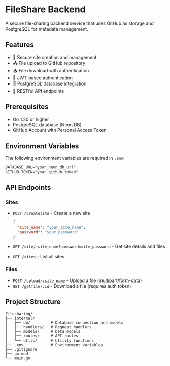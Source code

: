 # FileShare Backend

A secure file-sharing backend service that uses GitHub as storage and PostgreSQL for metadata management.

## Features

- 🔐 Secure site creation and management
- 📤 File upload to GitHub repository
- 📥 File download with authentication
- 🔑 JWT-based authentication
- 🗄️ PostgreSQL database integration
- 🚀 RESTful API endpoints

## Prerequisites

- Go 1.20 or higher
- PostgreSQL database (Neon DB)
- GitHub Account with Personal Access Token

## Environment Variables

The following environment variables are required in `.env`:

```env
DATABASE_URL="your_neon_db_url"
GITHUB_TOKEN="your_github_token"
```

## API Endpoints

### Sites
- `POST /createsite` - Create a new site
  ```json
  {
    "site_name": "your_site_name",
    "password": "your_password"
  }
  ```

- `GET /site/:site_name?password=site_password` - Get site details and files
- `GET /sites` - List all sites

### Files
- `POST /upload/:site_name` - Upload a file (multipart/form-data)
- `GET /getfile/:id` - Download a file (requires auth token)

## Project Structure

```
Filesharing/
├── internal/
│   ├── db/         # Database connection and models
│   ├── handlers/   # Request handlers
│   ├── models/     # Data models
│   ├── routes/     # API routes
│   └── utils/      # Utility functions
├── .env            # Environment variables
├── .gitignore
├── go.mod
└── main.go
```
